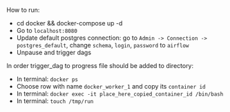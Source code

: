 How to run:

- cd docker && docker-compose up -d
- Go to `localhost:8080`
- Update default postgres connection: 
go to `Admin -> Connection -> postgres_default`, change `schema`, `login`, `password` to `airflow`
- Unpause and trigger dags

In order trigger_dag to progress file should be added to directory: 
- In terminal: `docker ps`
- Choose row with name `docker_worker_1` and copy its `container id`
- In terminal: `docker exec -it place_here_copied_container_id /bin/bash`
- In terminal: `touch /tmp/run`
